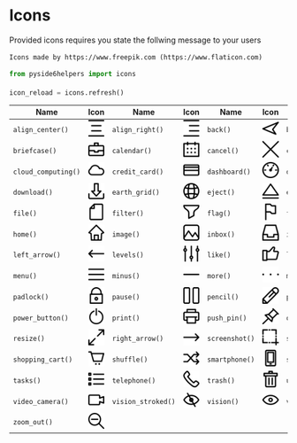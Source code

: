 # Icons

Provided icons requires you state the follwing message to your users

````
Icons made by https://www.freepik.com (https://www.flaticon.com)
````

````python
from pyside6helpers import icons

icon_reload = icons.refresh()
````

| Name | Icon | Name | Icon | Name | Icon | Name | Icon | Name | Icon | Name | Icon | Name | Icon |
|------|------|------|------|------|------|------|------|------|------|------|------|------|------|
| `align_center()` | ![](pyside6helpers/resources/icons/align-center.png) | `align_right()` | ![](pyside6helpers/resources/icons/align-right.png) | `back()` | ![](pyside6helpers/resources/icons/back.png) | `bar_chart()` | ![](pyside6helpers/resources/icons/bar-chart.png) | `barcode()` | ![](pyside6helpers/resources/icons/barcode.png) | `book()` | ![](pyside6helpers/resources/icons/book.png) | `bookmark()` | ![](pyside6helpers/resources/icons/bookmark.png) |
| `briefcase()` | ![](pyside6helpers/resources/icons/briefcase.png) | `calendar()` | ![](pyside6helpers/resources/icons/calendar.png) | `cancel()` | ![](pyside6helpers/resources/icons/cancel.png) | `certificate()` | ![](pyside6helpers/resources/icons/certificate.png) | `chat()` | ![](pyside6helpers/resources/icons/chat.png) | `check()` | ![](pyside6helpers/resources/icons/check.png) | `clock()` | ![](pyside6helpers/resources/icons/clock.png) |
| `cloud_computing()` | ![](pyside6helpers/resources/icons/cloud-computing.png) | `credit_card()` | ![](pyside6helpers/resources/icons/credit-card.png) | `dashboard()` | ![](pyside6helpers/resources/icons/dashboard.png) | `disabled()` | ![](pyside6helpers/resources/icons/disabled.png) | `diskette()` | ![](pyside6helpers/resources/icons/diskette.png) | `dislike()` | ![](pyside6helpers/resources/icons/dislike.png) | `down_arrow()` | ![](pyside6helpers/resources/icons/down-arrow.png) |
| `download()` | ![](pyside6helpers/resources/icons/download.png) | `earth_grid()` | ![](pyside6helpers/resources/icons/earth-grid.png) | `eject()` | ![](pyside6helpers/resources/icons/eject.png) | `email()` | ![](pyside6helpers/resources/icons/email.png) | `equalizer()` | ![](pyside6helpers/resources/icons/equalizer.png) | `error()` | ![](pyside6helpers/resources/icons/error.png) | `exclamation()` | ![](pyside6helpers/resources/icons/exclamation.png) |
| `file()` | ![](pyside6helpers/resources/icons/file.png) | `filter()` | ![](pyside6helpers/resources/icons/filter.png) | `flag()` | ![](pyside6helpers/resources/icons/flag.png) | `flash()` | ![](pyside6helpers/resources/icons/flash.png) | `folder()` | ![](pyside6helpers/resources/icons/folder.png) | `headphone()` | ![](pyside6helpers/resources/icons/headphone.png) | `heart()` | ![](pyside6helpers/resources/icons/heart.png) |
| `home()` | ![](pyside6helpers/resources/icons/home.png) | `image()` | ![](pyside6helpers/resources/icons/image.png) | `inbox()` | ![](pyside6helpers/resources/icons/inbox.png) | `information()` | ![](pyside6helpers/resources/icons/information.png) | `justify()` | ![](pyside6helpers/resources/icons/justify.png) | `laptop()` | ![](pyside6helpers/resources/icons/laptop.png) | `left_align()` | ![](pyside6helpers/resources/icons/left-align.png) |
| `left_arrow()` | ![](pyside6helpers/resources/icons/left-arrow.png) | `levels()` | ![](pyside6helpers/resources/icons/levels.png) | `like()` | ![](pyside6helpers/resources/icons/like.png) | `link()` | ![](pyside6helpers/resources/icons/link.png) | `list()` | ![](pyside6helpers/resources/icons/list.png) | `login()` | ![](pyside6helpers/resources/icons/login.png) | `logout()` | ![](pyside6helpers/resources/icons/logout.png) |
| `menu()` | ![](pyside6helpers/resources/icons/menu.png) | `minus()` | ![](pyside6helpers/resources/icons/minus.png) | `more()` | ![](pyside6helpers/resources/icons/more.png) | `move()` | ![](pyside6helpers/resources/icons/move.png) | `mute()` | ![](pyside6helpers/resources/icons/mute.png) | `next()` | ![](pyside6helpers/resources/icons/next.png) | `notification()` | ![](pyside6helpers/resources/icons/notification.png) |
| `padlock()` | ![](pyside6helpers/resources/icons/padlock.png) | `pause()` | ![](pyside6helpers/resources/icons/pause.png) | `pencil()` | ![](pyside6helpers/resources/icons/pencil.png) | `photo_camera()` | ![](pyside6helpers/resources/icons/photo-camera.png) | `placeholder()` | ![](pyside6helpers/resources/icons/placeholder.png) | `play_button()` | ![](pyside6helpers/resources/icons/play-button.png) | `plus()` | ![](pyside6helpers/resources/icons/plus.png) |
| `power_button()` | ![](pyside6helpers/resources/icons/power-button.png) | `print()` | ![](pyside6helpers/resources/icons/print.png) | `push_pin()` | ![](pyside6helpers/resources/icons/push-pin.png) | `qr_code()` | ![](pyside6helpers/resources/icons/qr-code.png) | `question_bubble()` | ![](pyside6helpers/resources/icons/question-bubble.png) | `question()` | ![](pyside6helpers/resources/icons/question.png) | `refresh()` | ![](pyside6helpers/resources/icons/refresh.png) |
| `resize()` | ![](pyside6helpers/resources/icons/resize.png) | `right_arrow()` | ![](pyside6helpers/resources/icons/right-arrow.png) | `screenshot()` | ![](pyside6helpers/resources/icons/screenshot.png) | `search()` | ![](pyside6helpers/resources/icons/search.png) | `settings()` | ![](pyside6helpers/resources/icons/settings.png) | `share()` | ![](pyside6helpers/resources/icons/share.png) | `shield()` | ![](pyside6helpers/resources/icons/shield.png) |
| `shopping_cart()` | ![](pyside6helpers/resources/icons/shopping-cart.png) | `shuffle()` | ![](pyside6helpers/resources/icons/shuffle.png) | `smartphone()` | ![](pyside6helpers/resources/icons/smartphone.png) | `star()` | ![](pyside6helpers/resources/icons/star.png) | `stop()` | ![](pyside6helpers/resources/icons/stop.png) | `tablet()` | ![](pyside6helpers/resources/icons/tablet.png) | `tag()` | ![](pyside6helpers/resources/icons/tag.png) |
| `tasks()` | ![](pyside6helpers/resources/icons/tasks.png) | `telephone()` | ![](pyside6helpers/resources/icons/telephone.png) | `trash()` | ![](pyside6helpers/resources/icons/trash.png) | `unlock()` | ![](pyside6helpers/resources/icons/unlock.png) | `up_arrow()` | ![](pyside6helpers/resources/icons/up-arrow.png) | `upload()` | ![](pyside6helpers/resources/icons/upload.png) | `user()` | ![](pyside6helpers/resources/icons/user.png) |
| `video_camera()` | ![](pyside6helpers/resources/icons/video-camera.png) | `vision_stroked()` | ![](pyside6helpers/resources/icons/vision-stroked.png) | `vision()` | ![](pyside6helpers/resources/icons/vision.png) | `volume()` | ![](pyside6helpers/resources/icons/volume.png) | `warning()` | ![](pyside6helpers/resources/icons/warning.png) | `wifi()` | ![](pyside6helpers/resources/icons/wifi.png) | `zoom_in()` | ![](pyside6helpers/resources/icons/zoom-in.png) |
| `zoom_out()` | ![](pyside6helpers/resources/icons/zoom-out.png) |   |   |   |   |   |   |   |   |   |   |   |   |
